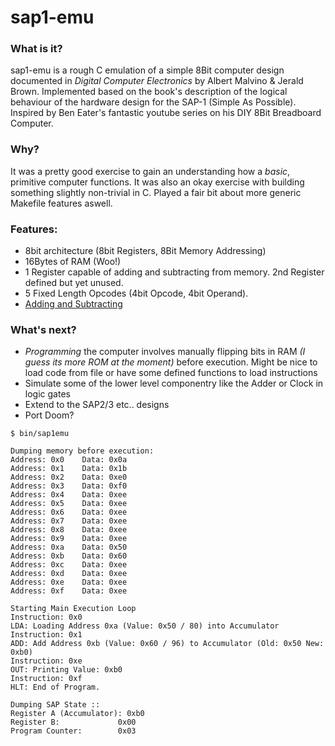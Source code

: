 # sap1-emu

### What is it?
sap1-emu is a rough C emulation of a simple 8Bit computer design documented in *Digital Computer Electronics* by Albert Malvino & Jerald Brown. Implemented based on the book's description of the logical behaviour of the hardware design for the SAP-1 (Simple As Possible). Inspired by Ben Eater's fantastic youtube series on his DIY 8Bit Breadboard Computer.

### Why?
It was a pretty good exercise to gain an understanding how a *basic*, primitive computer functions. It was also an okay exercise with building something slightly non-trivial in C. Played a fair bit about more generic Makefile features aswell. 

### Features:
+ 8bit architecture (8bit Registers, 8Bit Memory Addressing)
+ 16Bytes of RAM (Woo!)
+ 1 Register capable of adding and subtracting from memory. 2nd Register defined but yet unused.
+ 5 Fixed Length Opcodes (4bit Opcode, 4bit Operand). 
+ [Adding and Subtracting](https://www.youtube.com/watch?v=eSBybJGZoCU)

### What's next?
+ *Programming* the computer involves manually flipping bits in RAM *(I guess its more ROM at the moment)* before execution. Might be nice to load code from file or have some defined functions to load instructions
+ Simulate some of the lower level componentry like the Adder or Clock in logic gates
+ Extend to the SAP2/3 etc.. designs 
+ Port Doom?

```
$ bin/sap1emu

Dumping memory before execution:
Address: 0x0    Data: 0x0a
Address: 0x1    Data: 0x1b
Address: 0x2    Data: 0xe0
Address: 0x3    Data: 0xf0
Address: 0x4    Data: 0xee
Address: 0x5    Data: 0xee
Address: 0x6    Data: 0xee
Address: 0x7    Data: 0xee
Address: 0x8    Data: 0xee
Address: 0x9    Data: 0xee
Address: 0xa    Data: 0x50
Address: 0xb    Data: 0x60
Address: 0xc    Data: 0xee
Address: 0xd    Data: 0xee
Address: 0xe    Data: 0xee
Address: 0xf    Data: 0xee

Starting Main Execution Loop
Instruction: 0x0
LDA: Loading Address 0xa (Value: 0x50 / 80) into Accumulator
Instruction: 0x1
ADD: Add Address 0xb (Value: 0x60 / 96) to Accumulator (Old: 0x50 New: 0xb0)
Instruction: 0xe
OUT: Printing Value: 0xb0
Instruction: 0xf
HLT: End of Program.

Dumping SAP State ::
Register A (Accumulator): 0xb0
Register B:             0x00
Program Counter:        0x03
```
